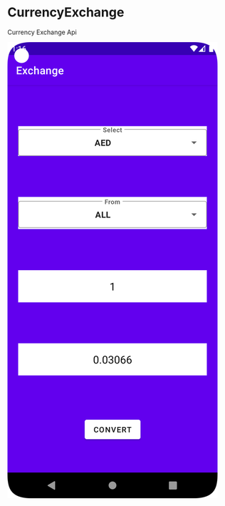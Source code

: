 # CurrencyExchange
Currency Exchange Api


![alt text](https://github.com/Nnegash1/CurrencyExchange/blob/main/UI.png?raw=true)

